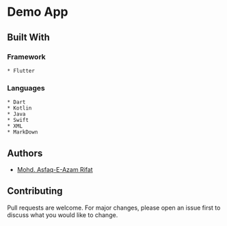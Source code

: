# Demo App

## Built With
### Framework
    * Flutter
### Languages
    * Dart
    * Kotlin
    * Java
    * Swift
    * XML
    * MarkDown
    
## Authors
* [Mohd. Asfaq-E-Azam Rifat](https://github.com/Rifat15913)

## Contributing
Pull requests are welcome. For major changes, please open an issue first to discuss what you would like to change.